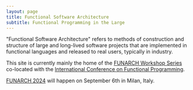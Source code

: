 ```yaml
---
layout: page
title: Functional Software Architecture
subtitle: Functional Programming in the Large
---
```


"Functional Software Architecture" refers to methods of construction
and structure of large and long-lived software projects that are
implemented in functional languages and released to real users,
typically in industry.

This site is currently mainly the home of the [FUNARCH Workshop
Series](/events/) co-located with the [International Conference on
Functional Programming](https://www.icfpconference.org/).

[FUNARCH 2024](events/funarch-2024/) will happen on September 6th in
Milan, Italy.
